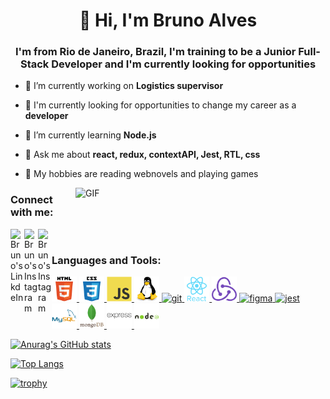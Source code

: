 <h1 align="center">👋 Hi, I'm Bruno Alves</h1>

<h3 align="center">I'm from Rio de Janeiro, Brazil, I'm training to be a Junior Full-Stack Developer and I'm currently looking for opportunities</h3>


- 🤔 I’m currently working on **Logistics supervisor**

- 🔭 I'm currently looking for opportunities to change my career as a **developer**

- 🌱 I’m currently learning **Node.js**
<!--
- 👨‍💻 Some of my projects are available at )
-->
- 💬 Ask me about **react, redux, contextAPI, Jest, RTL, css**

- 👾 My hobbies are reading webnovels and playing games

<img align="right" alt="GIF" src="https://octocat-generator-assets.githubusercontent.com/my-octocat-1618282657877.png" width="400px" />

<h3 align="left">Connect with me:</h3>
<a href="https://www.linkedin.com/in/alvesbrunolog/">
  <img align="left" alt="Bruno's LinkdeIn" width="22px" src="https://cdn.jsdelivr.net/npm/simple-icons@v3/icons/linkedin.svg" />
</a>
<a href="https://www.instagram.com/brunospawnhell/">
  <img align="left" alt="Bruno's Instagram" width="22px" src="https://cdn.jsdelivr.net/npm/simple-icons@v3/icons/instagram.svg" />
</a>
<a href="https://www.facebook.com/bruno.spawnhell">
  <img align="left" alt="Bruno's Instagram" width="22px" src="https://cdn.jsdelivr.net/npm/simple-icons@v3/icons/facebook.svg" />
</a>

<br>

### Languages and Tools:

<p align="left"> 
<a href="https://www.w3.org/html/" target="_blank"> <img src="https://raw.githubusercontent.com/devicons/devicon/master/icons/html5/html5-original-wordmark.svg" alt="html5" width="40" height="40"/> </a><a href="https://www.w3schools.com/css/" target="_blank"> <img src="https://raw.githubusercontent.com/devicons/devicon/master/icons/css3/css3-original-wordmark.svg" alt="css3" width="40" height="40"/> </a> <a href="https://developer.mozilla.org/en-US/docs/Web/JavaScript" target="_blank"> <img src="https://raw.githubusercontent.com/devicons/devicon/master/icons/javascript/javascript-original.svg" alt="javascript" width="40" height="40"/> </a>  <a href="https://www.linux.org/" target="_blank"> <img src="https://raw.githubusercontent.com/devicons/devicon/master/icons/linux/linux-original.svg" alt="linux" width="40" height="40"/> </a><a href="https://git-scm.com/" target="_blank"> <img src="https://www.vectorlogo.zone/logos/git-scm/git-scm-icon.svg" alt="git" width="40" height="40"/> </a>
<a href="https://reactjs.org/" target="_blank"> <img src="https://raw.githubusercontent.com/devicons/devicon/master/icons/react/react-original-wordmark.svg" alt="react" width="40" height="40"/> </a> 
<a href="https://redux.js.org" target="_blank"> <img src="https://raw.githubusercontent.com/devicons/devicon/master/icons/redux/redux-original.svg" alt="redux" width="40" height="40"/> </a> <a href="https://www.figma.com/" target="_blank"> <img src="https://www.vectorlogo.zone/logos/figma/figma-icon.svg" alt="figma" width="40" height="40"/> </a> <a href="https://jestjs.io" target="_blank"> <img src="https://www.vectorlogo.zone/logos/jestjsio/jestjsio-icon.svg" alt="jest" width="40" height="40"/> </a> <a href="https://www.mysql.com/" target="_blank"> <img src="https://raw.githubusercontent.com/devicons/devicon/master/icons/mysql/mysql-original-wordmark.svg" alt="mysql" width="40" height="40"/> </a><a href="https://www.mongodb.com/" target="_blank"> <img src="https://raw.githubusercontent.com/devicons/devicon/master/icons/mongodb/mongodb-original-wordmark.svg" alt="mongodb" width="40" height="40"/> </a>  <a href="https://expressjs.com" target="_blank"> <img src="https://raw.githubusercontent.com/devicons/devicon/master/icons/express/express-original-wordmark.svg" alt="express" width="40" height="40"/> </a> <a href="https://nodejs.org" target="_blank"> <img src="https://raw.githubusercontent.com/devicons/devicon/master/icons/nodejs/nodejs-original-wordmark.svg" alt="nodejs" width="40" height="40"/> </a>
</p>

[![Anurag's GitHub stats](https://github-readme-stats.vercel.app/api?username=bruno-alves7&count_private=true&show_icons=true&theme=dracula)](https://github.com/bruno-alves7)

[![Top Langs](https://github-readme-stats.vercel.app/api/top-langs/?username=bruno-alves7&exclude_repo=github-readme-stats,bruno-alves7.github.io&theme=dracula)](https://github.com/bruno-alves7)

[![trophy](https://github-profile-trophy.vercel.app/?username=bruno-alves7&theme=dracula)](https://github.com/bruno-alves7)
